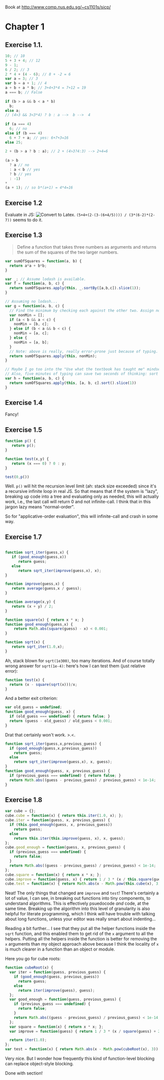 Book at http://www.comp.nus.edu.sg/~cs1101s/sicp/

# Chapter 1
## Exercise 1.1.

```js
10; // 10
5 + 3 + 4; // 12
9 - 1;
6 / 2; // 3
2 * 4 + (4 - 6); // 8 + -2 = 6
var a = 3; // 3
var b = a + 1; // 4
a + b + a * b; // 3+4+3*4 = 7+12 = 19
a === b; // False
  
if (b > a && b < a * b)
  b;
else a;
// (4>3 && 3<3*4) ? b : a -->  b -->  4
  
if (a === 4) 
  6; // no
else if (b === 4)
  6 + 7 + a; // yes: 6+7+3=16
else 25;
  
2 + (b > a ? b : a); // 2 + (4>3?4:3) --> 2+4=6
  
(a > b
  ? a // no
  : a < b // yes
  ? b // yes
  : -1)
*
(a + 1); // so b*(a+1) = 4*4=16
```

## Exercise 1.2
Evaluate in JS: ![Convert to Latex](http://www.comp.nus.edu.sg/~cs1101s/sicp/img_javascript/latex_4.png). `(5+4+(2-(3-(6+4/5)))) / (3*(6-2)*(2-7))` seems to do it.

## Exercise 1.3
> Define a function that takes three numbers as arguments and returns the sum of the squares of the two larger numbers.

```js
var sumOfSquares = function(a, b) {
  return a*a + b*b;
}

var _; // Assume lodash is available.
var f = function(a, b, c) {
  return sumOfSquares.apply(this, _.sortBy([a,b,c]).slice(1));
}

// Assuming no lodash...
var g = function(a, b, c) {
  // Find the minimum by checking each against the other two. Assign nonMin when found.
  var nonMin = [];
  if (a < b && a < c) {
    nonMin = [b, c];
  } else if (b < a && b < c) {
    nonMin = [a, c];
  } else {
    nonMin = [a, b];
  }
  // Note: above is really, really error-prone just because of typing. Bad. BAD.
  return sumOfSquares.apply(this, nonMin);
}

// Maybe I go too into the "Use what the textbook has taught me" mindset.
// Also, five minutes of typing can save two seconds of thinking: sort is built-in.
var h = function(a, b, c) {
  return sumOfSquares.apply(this, [a, b, c].sort().slice(1))
}
```

## Exercise 1.4
Fancy!

## Exercise 1.5
```js
function p() {
   return p();
}

function test(x,y) {
   return (x === 0) ? 0 : y;
}

test(0,p())
```
Well. `p()` will hit the recursion level limit (ah: stack size exceeded) since it's a recursive infinite loop in real JS. So that means that if the system is "lazy", breaking up code into a tree and evaluating only as needed, this will actually work, i.e., the last call will return 0 and not infinite-call. I think that in this jargon lazy means "normal-order". 

So for "applicative-order evaluation", this will infinite-call and crash in some way.

## Exercise 1.7
```js

function sqrt_iter(guess,x) {
   if (good_enough(guess,x)) 
      return guess;
   else 
      return sqrt_iter(improve(guess,x), x);
}

function improve(guess,x) {
   return average(guess,x / guess);
}

function average(x,y) {
   return (x + y) / 2;
}

function square(x) { return x * x; }
function good_enough(guess,x) {
    return Math.abs(square(guess) - x) < 0.001;
}

function sqrt(x) {
   return sqrt_iter(1.0,x);
}
```
Ah, stack blown for `sqrt(1e300)`, too many iterations. And of course totally wrong answer for `sqrt(1e-4)`: here's how I can test them (just relative error):
```js
function test(x) {
  return (x - square(sqrt(x)))/x;
}
```
And a better exit criterion:
```js
var old_guess = undefined;
function good_enough(guess, x) {
  if (old_guess === undefined) { return false; }
  return (guess - old_guess) / old_guess < 0.001;
}
```
Drat that certainly won't work. >.<.
```js
function sqrt_iter(guess,x,previous_guess) {
  if (good_enough(guess,x,previous_guess)) 
    return guess;
  else 
    return sqrt_iter(improve(guess,x), x, guess);
}
function good_enough(guess, x, previous_guess) {
  if (previous_guess === undefined) { return false; }
  return Math.abs((guess - previous_guess) / previous_guess) < 1e-14;
}
```

## Exercise 1.8
```js
var cube = {};
cube.cube = function(x) { return this.iter(1.0, x); };
cube.iter = function(guess, x, previous_guess) {
  if (this.good_enough(guess, x, previous_guess))
    return guess;
  else
    return this.iter(this.improve(guess, x), x, guess);
};
cube.good_enough = function(guess, x, previous_guess) {
  if (previous_guess === undefined) {
    return false;
  }
  return Math.abs((guess - previous_guess) / previous_guess) < 1e-14;
};
cube.square = function(x) { return x * x; };
cube.improve = function(guess, x) { return 1 / 3 * (x / this.square(guess) + 2 * guess); };
cube.test = function(x) { return Math.abs(x - Math.pow(this.cube(x), 3)) / x; };
```
Neat! The only things that changed are `improve` and `test`! There's certainly a lot of value, I can see, in breaking out functions into tiny components, to understand algorithms. This is effectively psuedocode *and* code, at the same time. Breaking up the algorithm into this level of granularity is also helpful for literate programming, which I think will have trouble with talking about long functions, unless your editor was really smart about indenting...

Reading a bit further… I see that they put all the helper functions inside the `sqrt` function, and this enabled them to get rid of the `x` argument to all the helpers. Putting all the helpers inside the function is better for removing the `x` arguments than my object approach above because I think the locality of `x` is much clearer in a function than an object or module. 

Here you go for cube roots:
```js
function cubeRoot(x) {
  var iter = function(guess, previous_guess) {
    if (good_enough(guess, previous_guess))
      return guess;
    else
      return iter(improve(guess), guess);
  };
  var good_enough = function(guess, previous_guess) {
    if (previous_guess === undefined) {
      return false;
    }
    return Math.abs((guess - previous_guess) / previous_guess) < 1e-14;
  };
  var square = function(x) { return x * x; };
  var improve = function(guess) { return 1 / 3 * (x / square(guess) + 2 * guess); };

  return iter(1.0);
};
var test = function(x) { return Math.abs(x - Math.pow(cubeRoot(x), 3)) / x; };
```
Very nice. But I wonder how frequently this kind of function-level blocking can replace object-style blocking.

Done with section!
